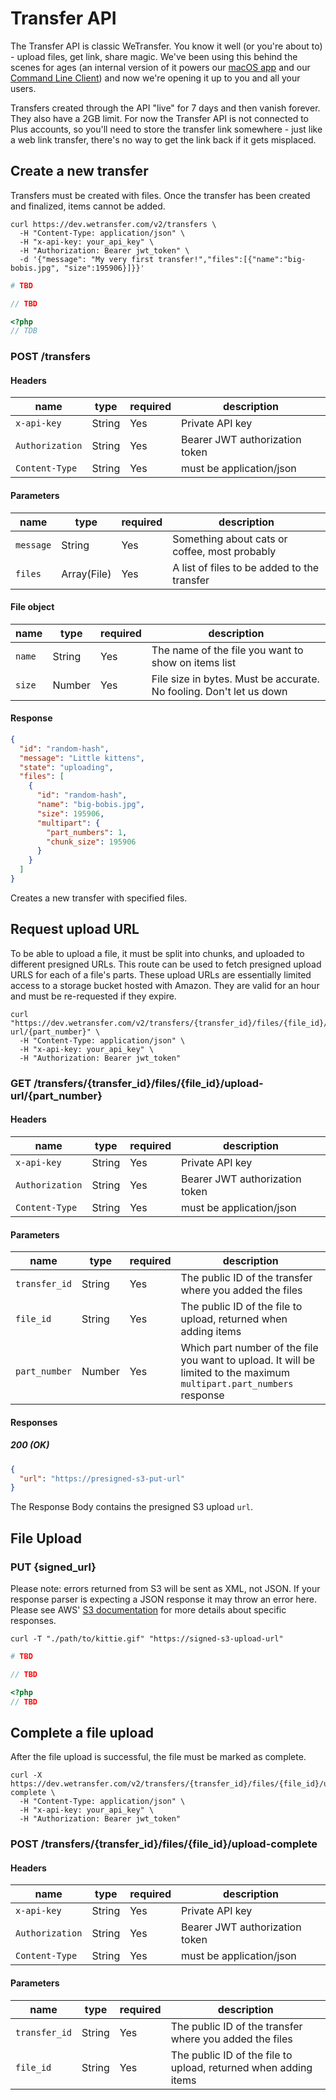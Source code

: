 # Transfer API

The Transfer API is classic WeTransfer. You know it well (or you're about to) - upload files, get link, share magic. We've been using this behind the scenes for ages (an internal version of it powers our [macOS app](https://itunes.apple.com/app/wetransfer/id1114922065?ls=1&mt=12) and our [Command Line Client](https://we.tl/wtclient)) and now we're opening it up to you and all your users.

Transfers created through the API "live" for 7 days and then vanish forever. They also have a 2GB limit. For now the Transfer API is not connected to Plus accounts, so you'll need to store the transfer link somewhere - just like a web link transfer, there's no way to get the link back if it gets misplaced.

## Create a new transfer

Transfers must be created with files. Once the transfer has been created and finalized, items cannot be added.

```shell
curl https://dev.wetransfer.com/v2/transfers \
  -H "Content-Type: application/json" \
  -H "x-api-key: your_api_key" \
  -H "Authorization: Bearer jwt_token" \
  -d '{"message": "My very first transfer!","files":[{"name":"big-bobis.jpg", "size":195906}]}}'
```

```ruby
# TBD
```

```javascript
// TBD
```

```php
<?php
// TDB
```

<h3 id="transfer-create-object" class="call"><span>POST</span> /transfers</h3>

#### Headers

| name            | type   | required | description                    |
| --------------- | ------ | -------- | ------------------------------ |
| `x-api-key`     | String | Yes      | Private API key                |
| `Authorization` | String | Yes      | Bearer JWT authorization token |
| `Content-Type`  | String | Yes      | must be application/json       |

#### Parameters

| name      | type        | required | description                                   |
| --------- | ----------- | -------- | --------------------------------------------- |
| `message` | String      | Yes      | Something about cats or coffee, most probably |
| `files`   | Array(File) | Yes      | A list of files to be added to the transfer   |

#### File object

| name   | type   | required | description                                                         |
| ------ | ------ | -------- | ------------------------------------------------------------------- |
| `name` | String | Yes      | The name of the file you want to show on items list                 |
| `size` | Number | Yes      | File size in bytes. Must be accurate. No fooling. Don't let us down |

#### Response

```json
{
  "id": "random-hash",
  "message": "Little kittens",
  "state": "uploading",
  "files": [
    {
      "id": "random-hash",
      "name": "big-bobis.jpg",
      "size": 195906,
      "multipart": {
        "part_numbers": 1,
        "chunk_size": 195906
      }
    }
  ]
}
```

Creates a new transfer with specified files.

## Request upload URL

To be able to upload a file, it must be split into chunks, and uploaded to different presigned URLs. This route can be used to fetch presigned upload URLS for each of a file's parts. These upload URLs are essentially limited access to a storage bucket hosted with Amazon. They are valid for an hour and must be re-requested if they expire.

```shell
curl "https://dev.wetransfer.com/v2/transfers/{transfer_id}/files/{file_id}/upload-url/{part_number}" \
  -H "Content-Type: application/json" \
  -H "x-api-key: your_api_key" \
  -H "Authorization: Bearer jwt_token"
```

<h3 id="transfer-request-upload-url" class="call"><span>GET</span> /transfers/{transfer_id}/files/{file_id}/upload-url/{part_number}</h3>

#### Headers

| name            | type   | required | description                    |
| --------------- | ------ | -------- | ------------------------------ |
| `x-api-key`     | String | Yes      | Private API key                |
| `Authorization` | String | Yes      | Bearer JWT authorization token |
| `Content-Type`  | String | Yes      | must be application/json       |

#### Parameters

| name          | type   | required | description                                                                                                           |
| ------------- | ------ | -------- | --------------------------------------------------------------------------------------------------------------------- |
| `transfer_id` | String | Yes      | The public ID of the transfer where you added the files                                                               |
| `file_id`     | String | Yes      | The public ID of the file to upload, returned when adding items                                                       |
| `part_number` | Number | Yes      | Which part number of the file you want to upload. It will be limited to the maximum `multipart.part_numbers` response |

#### Responses

##### 200 (OK)

```json
{
  "url": "https://presigned-s3-put-url"
}
```

The Response Body contains the presigned S3 upload `url`.

<!-- ##### 401 (Unauthorized)

If the requester tries to request an upload URL for a file that is not in one of the requester's transfers, we will respond with 401 UNAUTHORIZED.

##### 400 (Bad request)

If a request is made for a part, but no `multipart_upload_id` is provided; we will respond with a 400 BAD REQUEST as all consecutive parts must be uploaded with the same `multipart_upload_id`. -->

<h2 id="transfer-file-upload">File Upload</h2>

<h3 id="transfer-upload-part" class="call"><span>PUT</span> {signed_url}</h3>

Please note: errors returned from S3 will be sent as XML, not JSON. If your response parser is expecting a JSON response it may throw an error here. Please see AWS' <a href="https://docs.aws.amazon.com/AmazonS3/latest/API/ErrorResponses.html" target="_blank">S3 documentation</a> for more details about specific responses.

```shell
curl -T "./path/to/kittie.gif" "https://signed-s3-upload-url"
```

```ruby
# TBD
```

```javascript
// TBD
```

```php
<?php
// TBD
```

<h2 id="transfer-complete-file-upload">Complete a file upload</h2>

After the file upload is successful, the file must be marked as complete.

```shell
curl -X https://dev.wetransfer.com/v2/transfers/{transfer_id}/files/{file_id}/upload-complete \
  -H "Content-Type: application/json" \
  -H "x-api-key: your_api_key" \
  -H "Authorization: Bearer jwt_token"
```

<h3 id="transfer-complete-upload" class="call"><span>POST</span> /transfers/{transfer_id}/files/{file_id}/upload-complete</h3>

#### Headers

| name            | type   | required | description                    |
| --------------- | ------ | -------- | ------------------------------ |
| `x-api-key`     | String | Yes      | Private API key                |
| `Authorization` | String | Yes      | Bearer JWT authorization token |
| `Content-Type`  | String | Yes      | must be application/json       |

#### Parameters

| name          | type   | required | description                                                     |
| ------------- | ------ | -------- | --------------------------------------------------------------- |
| `transfer_id` | String | Yes      | The public ID of the transfer where you added the files         |
| `file_id`     | String | Yes      | The public ID of the file to upload, returned when adding items |
